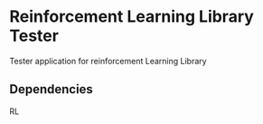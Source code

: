 # Reinforcement Learning Library Tester

Tester application for reinforcement Learning Library

## Dependencies

RL
